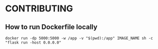 # CONTRIBUTING

## How to run Dockerfile locally


```
docker run -dp 5000:5000 -w /app -v "$(pwd):/app" IMAGE_NAME sh -c
"flask run -host 0.0.0.0"
```